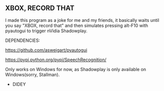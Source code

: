 ## XBOX, RECORD THAT

I made this program as a joke for me and my friends, it basically waits until you say "XBOX, record that" and then simulates pressing alt-F10 with pyautogui to trigger nVidia Shadowplay.

DEPENDENCIES: 

https://github.com/asweigart/pyautogui

https://pypi.python.org/pypi/SpeechRecognition/

Only works on Windows for now, as Shadowplay is only available on Windows(sorry, Stallman).

- DIDEY
